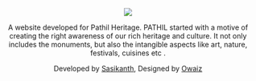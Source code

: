 <a href="https://sasikanthkumar.github.io/Pathil/" target="_blank">
<p  align="center">
  <img src="https://sasikanthkumar.github.io/Pathil/images/pathil_logo.png">
</p>
</a>

<p align="center">
A website developed for Pathil Heritage. PATHIL started with a motive of creating the right awareness of our rich heritage and culture. It not only includes the monuments, but also the intangible aspects like art, nature, festivals, cuisines etc .</p>

<p align="center"> Developed by <a href="https://github.com/sasikanthkumar" target="_blank"> Sasikanth</a>, Designed by <a href="https://github.com/MohammadOwais786" target="_blank"> Owaiz </a></p>
